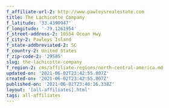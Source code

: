 ```yaml
---
f_affiliate-url-2: http://www.pawleysrealestate.com
title: The Lachicotte Company
f_latitude: '33.4390947'
f_longitude: '-79.1261954'
f_street-address-2: 10554 Ocean Hwy­
f_city-2: Pawleys Island­
f_state-addbreviated-2: SC­
f_country-2: United States
f_zip-code-2: '29585'
slug: the-lachicotte-company
f_region-2: cms/affiliate-regions/north-central-america.md
updated-on: '2021-06-02T23:42:55.807Z'
created-on: '2021-06-02T23:42:55.807Z'
published-on: '2021-06-02T23:48:16.338Z'
layout: '[all-affiliates].html'
tags: all-affiliates
---
```



